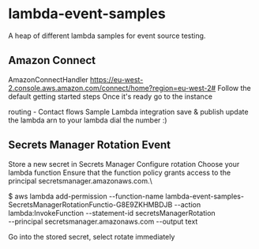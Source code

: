 # lambda-event-samples
A heap of different lambda samples for event source testing.

## Amazon Connect

AmazonConnectHandler
https://eu-west-2.console.aws.amazon.com/connect/home?region=eu-west-2#
Follow the default getting started steps
Once it's ready go to the instance

routing - Contact flows
Sample Lambda integration
save & publish
update the lambda arn to your lambda
dial the number :)

## Secrets Manager Rotation Event

Store a new secret in Secrets Manager
Configure rotation
Choose your lambda function
Ensure that the function policy grants access to the principal secretsmanager.amazonaws.com.\

$ aws lambda add-permission --function-name lambda-event-samples-SecretsManagerRotationFunctio-G8E9ZKHMBDJB --action lambda:InvokeFunction --statement-id secretsManagerRotation \
--principal secretsmanager.amazonaws.com --output text

Go into the stored secret, select rotate immediately 